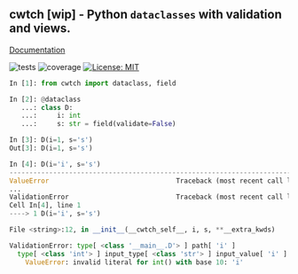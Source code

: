 ## cwtch [wip] - Python `dataclasses` with validation and views.

[Documentation](https://levsh.github.io/cwtch)

![tests](https://github.com/levsh/cwtch/workflows/tests/badge.svg)
![coverage](https://img.shields.io/endpoint?url=https://gist.githubusercontent.com/levsh/f079c374abda6c5bd393c3ac723f1182/raw/coverage.json)
[![License: MIT](https://img.shields.io/badge/License-MIT-yellow.svg)](https://opensource.org/licenses/MIT)

```python
In [1]: from cwtch import dataclass, field

In [2]: @dataclass
   ...: class D:
   ...:     i: int
   ...:     s: str = field(validate=False)

In [3]: D(i=1, s='s')
Out[3]: D(i=1, s='s')

In [4]: D(i='i', s='s')
---------------------------------------------------------------------------
ValueError                                Traceback (most recent call last)
...
ValidationError                           Traceback (most recent call last)
Cell In[4], line 1
----> 1 D(i='i', s='s')

File <string>:12, in __init__(__cwtch_self__, i, s, **__extra_kwds)

ValidationError: type[ <class '__main__.D'> ] path[ 'i' ]
  type[ <class 'int'> ] input_type[ <class 'str'> ] input_value[ 'i' ]
    ValueError: invalid literal for int() with base 10: 'i'
